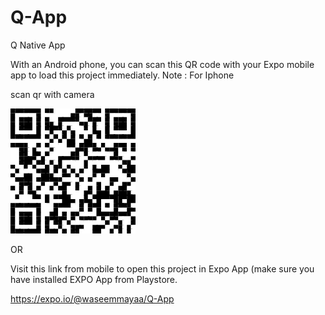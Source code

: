 # Q-App
Q Native App

With an Android phone, you can scan this QR code with your Expo mobile app to load this project immediately.
Note : For Iphone 

scan qr with camera

![alt text](https://github.com/waseemmaya/Q-App/blob/master/assets/q-app.png)

OR 

Visit this link from mobile to open this project in Expo App (make sure you have installed EXPO App from Playstore.

https://expo.io/@waseemmayaa/Q-App




